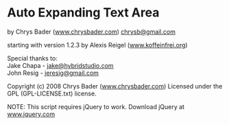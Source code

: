 # Auto Expanding Text Area

by Chrys Bader (www.chrysbader.com)
chrysb@gmail.com

starting with version 1.2.3 by Alexis Reigel (www.koffeinfrei.org)

Special thanks to:    
Jake Chapa - jake@hybridstudio.com    
John Resig - jeresig@gmail.com

Copyright (c) 2008 Chrys Bader (www.chrysbader.com)
Licensed under the GPL (GPL-LICENSE.txt) license.


NOTE: This script requires jQuery to work. Download jQuery at www.jquery.com
